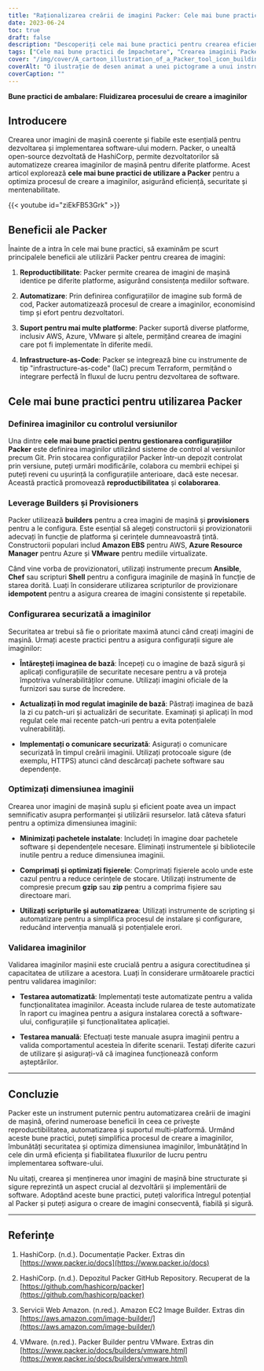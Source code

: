 ```yaml
---
title: "Raționalizarea creării de imagini Packer: Cele mai bune practici pentru eficiență și securitate"
date: 2023-06-24
toc: true
draft: false
description: "Descoperiți cele mai bune practici pentru crearea eficientă și sigură a imaginilor cu Packer, automatizând procesul și asigurând coerența între platforme."
tags: ["Cele mai bune practici de împachetare", "Crearea imaginii Packer", "crearea automată a imaginilor", "optimizarea imaginii mașinii", "reproductibilitate", "Constructorii Packer", "Furnizori de pachete", "configurare securizată a imaginii", "optimizarea dimensiunii imaginii", "validarea imaginii", "Documentație Packer", "Depozitul Packer GitHub", "Constructor de imagini AWS EC2", "Azure Image Builder", "Constructor VMware Packer", "Beneficiile ambalatorului", "integrarea infrastructurii ca și cod", "controlul versiunilor pentru Packer", "imagini de mașini slabe", "tehnici de compresie a imaginilor", "testarea automată a imaginilor", "testarea manuală a imaginilor", "cele mai bune practici de validare a imaginilor", "fluxuri de lucru pentru implementarea de software", "medii software coerente", "Packer sfaturi SEO", "Automatizarea imaginii Packer", "eficiența creării de imagini", "crearea de imagini securizate", "imagini optimizate ale mașinii"]
cover: "/img/cover/A_cartoon_illustration_of_a_Packer_tool_icon_building_a_stack.png"
coverAlt: "O ilustrație de desen animat a unei pictograme a unui instrument Packer care construiește o stivă de imagini cu caracteristici de eficiență și securitate."
coverCaption: ""
---
```


**Bune practici de ambalare: Fluidizarea procesului de creare a imaginilor**

## Introducere

Crearea unor imagini de mașină coerente și fiabile este esențială pentru dezvoltarea și implementarea software-ului modern. Packer, o unealtă open-source dezvoltată de HashiCorp, permite dezvoltatorilor să automatizeze crearea imaginilor de mașină pentru diferite platforme. Acest articol explorează **cele mai bune practici de utilizare a Packer** pentru a optimiza procesul de creare a imaginilor, asigurând eficiență, securitate și mentenabilitate.

{{< youtube id="ziEkFB53Grk" >}}

## Beneficii ale Packer

Înainte de a intra în cele mai bune practici, să examinăm pe scurt principalele beneficii ale utilizării Packer pentru crearea de imagini:

1. **Reproductibilitate**: Packer permite crearea de imagini de mașină identice pe diferite platforme, asigurând consistența mediilor software.

2. **Automatizare**: Prin definirea configurațiilor de imagine sub formă de cod, Packer automatizează procesul de creare a imaginilor, economisind timp și efort pentru dezvoltatori.

3. **Suport pentru mai multe platforme**: Packer suportă diverse platforme, inclusiv AWS, Azure, VMware și altele, permițând crearea de imagini care pot fi implementate în diferite medii.

4. **Infrastructure-as-Code**: Packer se integrează bine cu instrumente de tip "infrastructure-as-code" (IaC) precum Terraform, permițând o integrare perfectă în fluxul de lucru pentru dezvoltarea de software.

## Cele mai bune practici pentru utilizarea Packer

### Definirea imaginilor cu controlul versiunilor

Una dintre **cele mai bune practici pentru gestionarea configurațiilor Packer** este definirea imaginilor utilizând sisteme de control al versiunilor precum Git. Prin stocarea configurațiilor Packer într-un depozit controlat prin versiune, puteți urmări modificările, colabora cu membrii echipei și puteți reveni cu ușurință la configurațiile anterioare, dacă este necesar. Această practică promovează **reproductibilitatea** și **colaborarea**.

### Leverage Builders și Provisioners

Packer utilizează **builders** pentru a crea imagini de mașină și **provisioners** pentru a le configura. Este esențial să alegeți constructorii și provizionatorii adecvați în funcție de platforma și cerințele dumneavoastră țintă. Constructorii populari includ **Amazon EBS** pentru AWS, **Azure Resource Manager** pentru Azure și **VMware** pentru mediile virtualizate.

Când vine vorba de provizionatori, utilizați instrumente precum **Ansible**, **Chef** sau scripturi **Shell** pentru a configura imaginile de mașină în funcție de starea dorită. Luați în considerare utilizarea scripturilor de provizionare **idempotent** pentru a asigura crearea de imagini consistente și repetabile.

### Configurarea securizată a imaginilor

Securitatea ar trebui să fie o prioritate maximă atunci când creați imagini de mașină. Urmați aceste practici pentru a asigura configurații sigure ale imaginilor:

- **Întăreșteți imaginea de bază**: Începeți cu o imagine de bază sigură și aplicați configurațiile de securitate necesare pentru a vă proteja împotriva vulnerabilităților comune. Utilizați imagini oficiale de la furnizori sau surse de încredere.

- **Actualizați în mod regulat imaginile de bază**: Păstrați imaginea de bază la zi cu patch-uri și actualizări de securitate. Examinați și aplicați în mod regulat cele mai recente patch-uri pentru a evita potențialele vulnerabilități.

- **Implementați o comunicare securizată**: Asigurați o comunicare securizată în timpul creării imaginii. Utilizați protocoale sigure (de exemplu, HTTPS) atunci când descărcați pachete software sau dependențe.

### Optimizați dimensiunea imaginii

Crearea unor imagini de mașină suplu și eficient poate avea un impact semnificativ asupra performanței și utilizării resurselor. Iată câteva sfaturi pentru a optimiza dimensiunea imaginii:

- **Minimizați pachetele instalate**: Includeți în imagine doar pachetele software și dependențele necesare. Eliminați instrumentele și bibliotecile inutile pentru a reduce dimensiunea imaginii.

- **Comprimați și optimizați fișierele**: Comprimați fișierele acolo unde este cazul pentru a reduce cerințele de stocare. Utilizați instrumente de compresie precum **gzip** sau **zip** pentru a comprima fișiere sau directoare mari.

- **Utilizați scripturile și automatizarea**: Utilizați instrumente de scripting și automatizare pentru a simplifica procesul de instalare și configurare, reducând intervenția manuală și potențialele erori.

### Validarea imaginilor

Validarea imaginilor mașinii este crucială pentru a asigura corectitudinea și capacitatea de utilizare a acestora. Luați în considerare următoarele practici pentru validarea imaginilor:

- **Testarea automatizată**: Implementați teste automatizate pentru a valida funcționalitatea imaginilor. Aceasta include rularea de teste automatizate în raport cu imaginea pentru a asigura instalarea corectă a software-ului, configurațiile și funcționalitatea aplicației.

- **Testarea manuală**: Efectuați teste manuale asupra imaginii pentru a valida comportamentul acesteia în diferite scenarii. Testați diferite cazuri de utilizare și asigurați-vă că imaginea funcționează conform așteptărilor.

______

## Concluzie

Packer este un instrument puternic pentru automatizarea creării de imagini de mașină, oferind numeroase beneficii în ceea ce privește reproductibilitatea, automatizarea și suportul multi-platformă. Urmând aceste bune practici, puteți simplifica procesul de creare a imaginilor, îmbunătăți securitatea și optimiza dimensiunea imaginilor, îmbunătățind în cele din urmă eficiența și fiabilitatea fluxurilor de lucru pentru implementarea software-ului.

Nu uitați, crearea și menținerea unor imagini de mașină bine structurate și sigure reprezintă un aspect crucial al dezvoltării și implementării de software. Adoptând aceste bune practici, puteți valorifica întregul potențial al Packer și puteți asigura o creare de imagini consecventă, fiabilă și sigură.

______

## Referințe

1. HashiCorp. (n.d.). Documentație Packer. Extras din [https://www.packer.io/docs](https://www.packer.io/docs)

2. HashiCorp. (n.d.). Depozitul Packer GitHub Repository. Recuperat de la [https://github.com/hashicorp/packer](https://github.com/hashicorp/packer)

3. Servicii Web Amazon. (n.red.). Amazon EC2 Image Builder. Extras din [https://aws.amazon.com/image-builder/](https://aws.amazon.com/image-builder/)

4. VMware. (n.red.). Packer Builder pentru VMware. Extras din [https://www.packer.io/docs/builders/vmware.html](https://www.packer.io/docs/builders/vmware.html)
